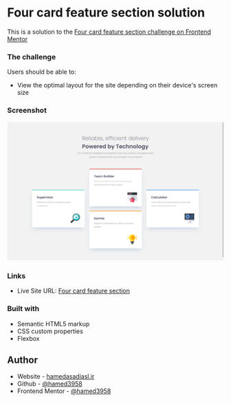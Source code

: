 # Four card feature section solution
This is a solution to the [Four card feature section challenge on Frontend Mentor](https://www.frontendmentor.io/challenges/four-card-feature-section-weK1eFYK)



### The challenge
Users should be able to:
- View the optimal layout for the site depending on their device's screen size

### Screenshot
![](images/Four-card-feature-section.png)

### Links
- Live Site URL: [Four card feature section](https://hamed3958.github.io/Four-card-feature-section/)


### Built with
- Semantic HTML5 markup
- CSS custom properties
- Flexbox


## Author
- Website - [hamedasadiasl.ir](http://hamedasadiasl.ir/)
- Github - [@hamed3958](https://github.com/hamed3958)
- Frontend Mentor - [@hamed3958](https://www.frontendmentor.io/profile/hamed3958)

